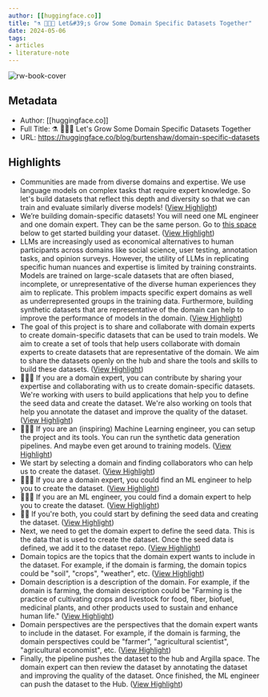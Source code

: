 ```yaml
---
author: [[huggingface.co]]
title: "⚗️ 🧑🏼‍🌾 Let&#39;s Grow Some Domain Specific Datasets Together"
date: 2024-05-06
tags: 
- articles
- literature-note
---
```

![rw-book-cover](https://cdn-thumbnails.huggingface.co/social-thumbnails/blog/burtenshaw/domain-specific-datasets.png)

## Metadata
- Author: [[huggingface.co]]
- Full Title: ⚗️ 🧑🏼‍🌾 Let's Grow Some Domain Specific Datasets Together
- URL: https://huggingface.co/blog/burtenshaw/domain-specific-datasets

## Highlights
- Communities are made from diverse domains and expertise. We use language models on complex tasks that require expert knowledge. So let's build datasets that reflect this depth and diversity so that we can train and evaluate similarly diverse models! ([View Highlight](https://read.readwise.io/read/01hx532tyr9vveq87vyx556s15))
- We’re building domain-specific datasets! You will need one ML engineer and one domain expert. They can be the same person. Go to [this space](https://huggingface.co/spaces/argilla/domain-specific-datasets-welcome) below to get started building your dataset. ([View Highlight](https://read.readwise.io/read/01hx532z3cnxwr62y1q8x1zy1x))
- LLMs are increasingly used as economical alternatives to human participants across domains like social science, user testing, annotation tasks, and opinion surveys. However, the utility of LLMs in replicating specific human nuances and expertise is limited by training constraints. Models are trained on large-scale datasets that are often biased, incomplete, or unrepresentative of the diverse human experiences they aim to replicate. This problem impacts specific expert domains as well as underrepresented groups in the training data. Furthermore, building synthetic datasets that are representative of the domain can help to improve the performance of models in the domain. ([View Highlight](https://read.readwise.io/read/01hx533a3rvwd3zx2mksn7c6e9))
- The goal of this project is to share and collaborate with domain experts to create domain-specific datasets that can be used to train models. We aim to create a set of tools that help users collaborate with domain experts to create datasets that are representative of the domain. We aim to share the datasets openly on the hub and share the tools and skills to build these datasets. ([View Highlight](https://read.readwise.io/read/01hx533s0xyxgw0bbhebm9d64p))
- 🧑🏼‍🔬 If you are a domain expert, you can contribute by sharing your expertise and collaborating with us to create domain-specific datasets. We're working with users to build applications that help you to define the seed data and create the dataset. We're also working on tools that help you annotate the dataset and improve the quality of the dataset. ([View Highlight](https://read.readwise.io/read/01hx534281aqa01644vw0bbpmn))
- 🧑🏻‍🔧 If you are an (inspiring) Machine Learning engineer, you can setup the project and its tools. You can run the synthetic data generation pipelines. And maybe even get around to training models. ([View Highlight](https://read.readwise.io/read/01hx5345wdtb4606qc9z8yka44))
- We start by selecting a domain and finding collaborators who can help us to create the dataset. ([View Highlight](https://read.readwise.io/read/01hx534css3pykcvcrc4rxjjnf))
- 🧑🏼‍🔬 If you are a domain expert, you could find an ML engineer to help you to create the dataset. ([View Highlight](https://read.readwise.io/read/01hx534fj4qaaga318yf12mazq))
- 🧑🏻‍🔧 If you are an ML engineer, you could find a domain expert to help you to create the dataset. ([View Highlight](https://read.readwise.io/read/01hx534h7y5s91s44n1ypxysq4))
- 🧑‍🚀 If you're both, you could start by defining the seed data and creating the dataset. ([View Highlight](https://read.readwise.io/read/01hx534j4r4hxhcbrfzcdgjtxg))
- Next, we need to get the domain expert to define the seed data. This is the data that is used to create the dataset. Once the seed data is defined, we add it to the dataset repo. ([View Highlight](https://read.readwise.io/read/01hx534pgjt83m2aswfc30jxcx))
- Domain topics are the topics that the domain expert wants to include in the dataset. For example, if the domain is farming, the domain topics could be "soil", "crops", "weather", etc. ([View Highlight](https://read.readwise.io/read/01hx534w9eaf6va4rakcwwywmg))
- Domain description is a description of the domain. For example, if the domain is farming, the domain description could be "Farming is the practice of cultivating crops and livestock for food, fiber, biofuel, medicinal plants, and other products used to sustain and enhance human life." ([View Highlight](https://read.readwise.io/read/01hx53514wz70kg3tsabaty04v))
- Domain perspectives are the perspectives that the domain expert wants to include in the dataset. For example, if the domain is farming, the domain perspectives could be "farmer", "agricultural scientist", "agricultural economist", etc. ([View Highlight](https://read.readwise.io/read/01hx535bpqr1b846kxbs223n19))
- Finally, the pipeline pushes the dataset to the hub and Argilla space. The domain expert can then review the dataset by annotating the dataset and improving the quality of the dataset. Once finished, the ML engineer can push the dataset to the Hub. ([View Highlight](https://read.readwise.io/read/01hx535h8a42jjw8qzdfrfck49))
